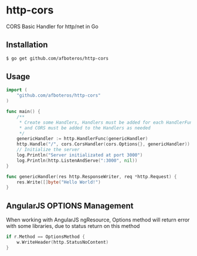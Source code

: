 # http-cors
CORS Basic Handler for http/net in Go

## Installation

``` bash
$ go get github.com/afboteros/http-cors
```

## Usage

``` go
import (
    "github.com/afboteros/http-cors"
)

func main() {
    /**
     * Create some Handlers, Handlers must be added for each HandlerFunc
     * and CORS must be added to the Handlers as needed
     */
	genericHandler := http.HandlerFunc(genericHandler)
    http.Handle("/", cors.CorsHandler(cors.Options{}, genericHandler))
    // Initialize the server
    log.Println("Server initializated at port 3000")
    log.Println(http.ListenAndServe(":3000", nil))
}

func genericHandler(res http.ResponseWriter, req *http.Request) {
	res.Write([]byte("Hello World!")
}
```

## AngularJS OPTIONS Management
When working with AngularJS ngResource, Options method will return error with some libraries, due to status return on this method
``` go
if r.Method == OptionsMethod {
    w.WriteHeader(http.StatusNoContent)
}
```